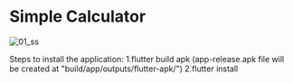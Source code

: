 # Simple Calculator

![01_ss](https://github.com/user-attachments/assets/2642c932-0851-4540-b9fc-2ad77559b522)

Steps to install the application:
1.flutter build apk (app-release.apk file will be created at "build/app/outputs/flutter-apk/")
2.flutter install 
